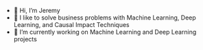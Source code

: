 - 👋 Hi, I’m Jeremy
- 👀 I like to solve business problems with Machine Learning, Deep Learning, and Causal Impact Techniques
- 🌱 I’m currently working on Machine Learning and Deep Learning projects

<!---
jeremysb1/jeremysb1 is a ✨ special ✨ repository because its `README.md` (this file) appears on your GitHub profile.
You can click the Preview link to take a look at your changes.
--->

